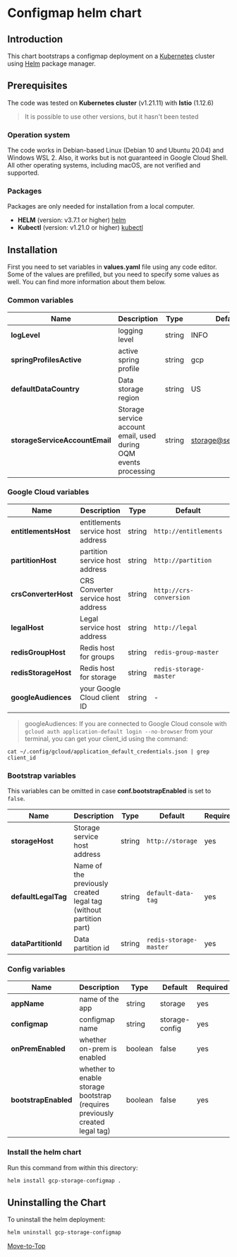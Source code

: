<!--- Configmap -->

# Configmap helm chart

## Introduction

This chart bootstraps a configmap deployment on a [Kubernetes](https://kubernetes.io) cluster using [Helm](https://helm.sh) package manager.

## Prerequisites

The code was tested on **Kubernetes cluster** (v1.21.11) with **Istio** (1.12.6)
> It is possible to use other versions, but it hasn't been tested

### Operation system

The code works in Debian-based Linux (Debian 10 and Ubuntu 20.04) and Windows WSL 2. Also, it works but is not guaranteed in Google Cloud Shell. All other operating systems, including macOS, are not verified and supported.

### Packages

Packages are only needed for installation from a local computer.

- **HELM** (version: v3.7.1 or higher) [helm](https://helm.sh/docs/intro/install/)
- **Kubectl** (version: v1.21.0 or higher) [kubectl](https://kubernetes.io/docs/tasks/tools/#kubectl)
## Installation
First you need to set variables in **values.yaml** file using any code editor. Some of the values are prefilled, but you need to specify some values as well. You can find more information about them below.

### Common variables

| Name | Description | Type | Default |Required |
|------|-------------|------|---------|---------|
**logLevel** | logging level | string | INFO | yes
**springProfilesActive** | active spring profile | string | gcp | yes
**defaultDataCountry** | Data storage region | string | US | yes
**storageServiceAccountEmail** | Storage service account email, used during OQM events processing | string | storage@service.local | yes

### Google Cloud variables

| Name | Description | Type | Default |Required |
|------|-------------|------|---------|---------|
**entitlementsHost** | entitlements service host address | string | `http://entitlements` | yes
**partitionHost** | partition service host address | string | `http://partition` | yes
**crsConverterHost** | CRS Converter service host address | string | `http://crs-conversion` | yes
**legalHost** | Legal service host address | string | `http://legal` | yes
**redisGroupHost** | Redis host for groups | string | `redis-group-master` | yes
**redisStorageHost** | Redis host for storage | string | `redis-storage-master` | yes
**googleAudiences** | your Google Cloud client ID | string | - | yes

> googleAudiences: If you are connected to Google Cloud console with `gcloud auth application-default login --no-browser` from your terminal, you can get your client_id using the command:

```console
cat ~/.config/gcloud/application_default_credentials.json | grep client_id
```

### Bootstrap variables

This variables can be omitted in case **conf.bootstrapEnabled** is set to `false`.

| Name | Description | Type | Default |Required |
|------|-------------|------|---------|---------|
**storageHost** | Storage service host address | string | `http://storage` | yes
**defaultLegalTag** | Name of the previously created legal tag (without partition part) | string | `default-data-tag` | yes
**dataPartitionId** | Data partition id | string | `redis-storage-master` | yes

### Config variables

| Name | Description | Type | Default |Required |
|------|-------------|------|---------|---------|
**appName** | name of the app | string | storage | yes
**configmap** | configmap name | string | storage-config | yes
**onPremEnabled** | whether on-prem is enabled | boolean | false | yes
**bootstrapEnabled** | whether to enable storage bootstrap (requires previously created legal tag) | boolean | false | yes

### Install the helm chart

Run this command from within this directory:

```bash
helm install gcp-storage-configmap .
```

## Uninstalling the Chart

To uninstall the helm deployment:

```bash
helm uninstall gcp-storage-configmap
```

[Move-to-Top](#configmap-helm-chart)
